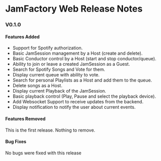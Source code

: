 # JamFactory Web Release Notes
### V0.1.0

#### Features Added
* Support for Spotify authorization.
* Basic JamSession management by a Host (create and delete).
* Basic Conductor control by a Host (start and stop conductor/queue).
* Ability to join or leave a created JamSession as a Guest.
* Search for Spotify Songs and Vote for them.
* Display current queue with ability to vote.
* Search for personal Playlists as a Host and add them to the queue.
* Delete songs as a Host.
* Display current Playback of the JamSession.
* Basic playback control (Play, Pause and select the playback device).
* Add Websocket Support to receive updates from the backend.
* Display notification to notify the user about current events.

#### Features Removed
This is the first release. Nothing to remove.


#### Bug Fixes
No bugs were fixed with this release
